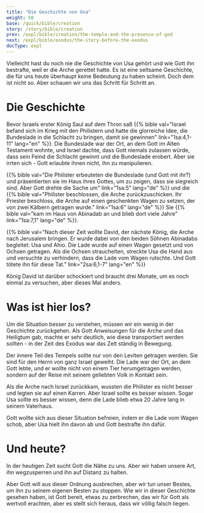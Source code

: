 ```yaml
---
title: "Die Geschichte von Usa"
weight: 50
base: /quick/bible/creation
story: /story/bible/creation
prev: /expl/bible/creation/the-temple-and-the-presence-of-god
next: /expl/bible/exodus/the-story-before-the-exodus
docType: expl
---
```


Vielleicht hast du noch nie die Geschichte von Usa gehört und wie Gott ihn bestrafte, weil er die Arche gerettet hatte. Es ist eine seltsame Geschichte, die für uns heute überhaupt keine Bedeutung zu haben scheint. Doch dem ist nicht so. Aber schauen wir uns das Schritt für Schritt an.

# Die Geschichte

Bevor Israels erster König Saul auf dem Thron saß {{% bible val="Israel befand sich im Krieg mit den Philistern und hatte die glorreiche Idee, die Bundeslade in die Schlacht zu bringen, damit sie gewinnen" link="1sa:4,1-11" lang="en" %}}. Die Bundeslade war der Ort, an dem Gott im Alten Testament wohnte, und Israel dachte, dass Gott niemals zulassen würde, dass sein Feind die Schlacht gewinnt und die Bundeslade erobert. Aber sie irrten sich - Gott erlaubte ihnen nicht, ihn zu manipulieren.

{{% bible val="Die Philister erbeuteten die Bundeslade (und Gott mit ihr?) und präsentierten sie im Haus ihres Gottes, um zu zeigen, dass sie siegreich sind. Aber Gott drehte die Sache um" link="1sa:5" lang="de" %}} und die {{% bible val="Philister beschlossen, die Arche zurückzuschicken. Ihr Priester beschloss, die Arche auf einen geschenkten Wagen zu setzen, der von zwei Kälbern getragen wurde." link="1sa:6" lang="de" %}} Sie {{% bible val="kam im Haus von Abinadab an und blieb dort viele Jahre" link="1sa:7,1" lang="de" %}}.



{{% bible val="Nach dieser Zeit wollte David, der nächste König, die Arche nach Jerusalem bringen. Er wurde dabei von den beiden Söhnen Abinadabs begleitet: Usa und Ahio. Die Lade wurde auf einen Wagen gesetzt und von Ochsen getragen. Als die Ochsen strauchelten, streckte Usa die Hand aus und versuchte zu verhindern, dass die Lade vom Wagen rutschte. Und Gott tötete ihn für diese Tat." link="2sa:6,1-7" lang="en" %}}

König David ist darüber schockiert und braucht drei Monate, um es noch einmal zu versuchen, aber dieses Mal anders.

# Was ist hier los?

Um die Situation besser zu verstehen, müssen wir ein wenig in der Geschichte zurückgehen. Als Gott Anweisungen für die Arche und das Heiligtum gab, machte er sehr deutlich, wie diese transportiert werden sollten - in der Zeit des Exodus war das Zelt ständig in Bewegung.

Der innere Teil des Tempels sollte nur von den Leviten getragen werden. Sie sind für den Herrn von ganz Israel geweiht. Die Lade war der Ort, an dem Gott lebte, und er wollte nicht von einem Tier herumgetragen werden, sondern auf der Reise mit seinem geliebten Volk in Kontakt sein.

Als die Arche nach Israel zurückkam, wussten die Philister es nicht besser und legten sie auf einen Karren. Aber Israel sollte es besser wissen. Sogar Usa sollte es besser wissen, denn die Lade blieb etwa 20 Jahre lang in seinem Vaterhaus.

Gott wollte sich aus dieser Situation befreien, indem er die Lade vom Wagen schob, aber Usa hielt ihn davon ab und Gott bestrafte ihn dafür.

# Und heute?

In der heutigen Zeit sucht Gott die Nähe zu uns. Aber wir haben unsere Art, ihn wegzusperren und ihn auf Distanz zu halten.

Aber Gott will aus dieser Ordnung ausbrechen, aber wir tun unser Bestes, um ihn zu seinem eigenen Besten zu stoppen. Wie wir in dieser Geschichte gesehen haben, ist Gott bereit, etwas zu zerbrechen, das wir für Gott als wertvoll erachten, aber es stellt sich heraus, dass wir völlig falsch liegen.
